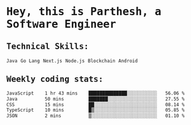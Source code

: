 <samp>
    <h1>Hey, this is Parthesh, a Software Engineer</h2>
    <h2>Technical Skills: </h3>
    <code>Java</code> <code>Go Lang</code> <code>Next.js</code> <code>Node.js</code> <code>Blockchain</code> <code>Android</code>
    <h2>Weekly coding stats:</h3>
<!--START_SECTION:waka-->

```txt
JavaScript    1 hr 43 mins    ██████████████░░░░░░░░░░░   56.06 %
Java          50 mins         ███████░░░░░░░░░░░░░░░░░░   27.55 %
CSS           15 mins         ██░░░░░░░░░░░░░░░░░░░░░░░   08.14 %
TypeScript    10 mins         █▒░░░░░░░░░░░░░░░░░░░░░░░   05.85 %
JSON          2 mins          ▒░░░░░░░░░░░░░░░░░░░░░░░░   01.10 %
```

<!--END_SECTION:waka-->
</samp>

